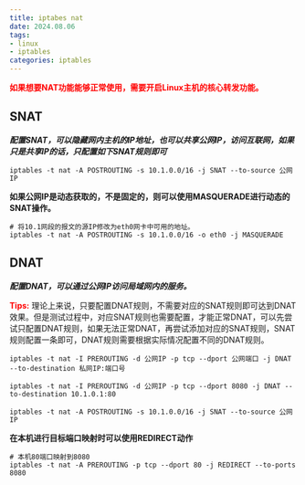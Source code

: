 ```yaml
---
title: iptabes nat
date: 2024.08.06
tags:
- linux
- iptables
categories: iptables
---
```


**<font color='red'>如果想要NAT功能能够正常使用，需要开启Linux主机的核心转发功能。</font>**

## SNAT

***配置SNAT，可以隐藏网内主机的IP地址，也可以共享公网IP，访问互联网，如果只是共享IP的话，只配置如下SNAT规则即可***

```shell
iptables -t nat -A POSTROUTING -s 10.1.0.0/16 -j SNAT --to-source 公网IP
```

**如果公网IP是动态获取的，不是固定的，则可以使用MASQUERADE进行动态的SNAT操作。**
```shell
# 将10.1网段的报文的源IP修改为eth0网卡中可用的地址。
iptables -t nat -A POSTROUTING -s 10.1.0.0/16 -o eth0 -j MASQUERADE
```


## DNAT

***配置DNAT，可以通过公网IP访问局域网内的服务。***

**<font color='red'>Tips:</font>** 理论上来说，只要配置DNAT规则，不需要对应的SNAT规则即可达到DNAT效果。但是测试过程中，对应SNAT规则也需要配置，才能正常DNAT，可以先尝试只配置DNAT规则，如果无法正常DNAT，再尝试添加对应的SNAT规则，SNAT规则配置一条即可，DNAT规则需要根据实际情况配置不同的DNAT规则。

```shell
iptables -t nat -I PREROUTING -d 公网IP -p tcp --dport 公网端口 -j DNAT --to-destination 私网IP:端口号

iptables -t nat -I PREROUTING -d 公网IP -p tcp --dport 8080 -j DNAT --to-destination 10.1.0.1:80

iptables -t nat -A POSTROUTING -s 10.1.0.0/16 -j SNAT --to-source 公网IP
```

**在本机进行目标端口映射时可以使用REDIRECT动作**
```shell
# 本机80端口映射到8080
iptables -t nat -A PREROUTING -p tcp --dport 80 -j REDIRECT --to-ports 8080
```